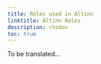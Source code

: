 ```yaml
---
title: Roles used in Altinn
linktitle: Altinn Roles
description: <todo>
toc: true
---
```

To be translated...